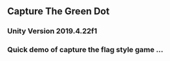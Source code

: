 ## Capture The Green Dot

### Unity Version 2019.4.22f1

### Quick demo of capture the flag style game ...